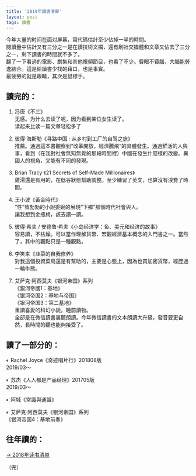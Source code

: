 ```yaml
---
title: '2019年讀書清單'
layout: post
tags: 讀書
---
```



今年大量的时间在面对屏幕，寫代碼估計至少佔掉一半的時間。  
閱讀量中估計又有三分之一是在讀技術文檔，還有刷社交媒體和文章又佔去了三分之一，剩下讀書的時間就不多了。  
翻了一下看過的電影、劇集和其他視頻節目，也看了不少。費眼不費腦，大腦能勞逸結合。這是給讀書少找的藉口，也是事實。  
最疲勞的就是眼睛，其次是鼠標手。  


## 讀完的：

1. 冯唐《不三》  
无感。为什么去读了呢，因为看到某位女生读了。  
读起来比读一篇文章轻松多了  

1. 彼得·海斯勒《寻路中国 : 从乡村到工厂的自驾之旅》  
推薦。通過這本書觀察到“改革開放，經濟騰飛”的具體發生。通過鮮活的人與事，看到（在我對社會無知無覺的那段時間裡）中國在發生什麼樣的改變。異國人的視角，又能有不同的發現。  

1. Brian Tracy 《21 Secrets of Self-Made Millionaires》  
雞湯還是有用的，在低谷狀態幫助調整。至少練習了英文，也算沒有浪費了時間。  

1. 王小波《黃金時代》  
“性”致勃勃的小說委婉的展現“下鄉”那個時代社會與人。  
讓我想到金瓶梅，該去讀一讀。  

1. 彼得·希夫 / 安德鲁·希夫《小岛经济学：鱼、美元和经济的故事》  
容易讀，不枯燥。可以當作理解貨幣、宏觀經濟基本概念的入門書之一。當然了，其中的觀點只是一種觀點。  

1. 李笑来《韭菜的自我修养》  
對我這個投資菜鳥還是有幫助的，主要是心態上，因為也買加密貨幣，經歷過一輪牛熊。  

1. 艾萨克·阿西莫夫《银河帝国》系列  
《銀河帝國1：基地》  
《银河帝国2：基地与帝国》  
《银河帝国3：第二基地》  
重讀喜愛的科幻小說。睡前讀物。  
全部是在微信讀書裏聽朗讀。今年微信讀書的文本朗讀大升級，發音要更自然，長時間的聽也能夠接受了。  




## 讀了一部分的：  


◐ Rachel Joyce《奇迹唱片行》201808版  
2019/03～  

◐ 苏杰《人人都是产品经理》201705版  
2019/03～  

◐ 阿城《常識與通識》  

◐ 艾萨克·阿西莫夫《银河帝国》系列  
《银河帝国4：基地前奏》  




## 往年讀的：  
[ →  2018年读书清单](2018-read)  



（完）  